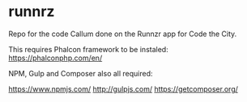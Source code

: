 # runnrz
Repo for the code Callum done on the Runnzr app for Code the City.

This requires Phalcon framework to be instaled:
https://phalconphp.com/en/

NPM, Gulp and Composer also all required:

https://www.npmjs.com/
http://gulpjs.com/
https://getcomposer.org/
